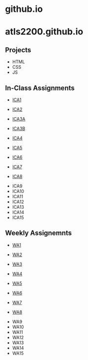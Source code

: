 # github.io

# atls2200.github.io
## Projects
* HTML
* CSS
* JS
## In-Class Assignments
* <p><a href="#sstrear.github.io/ica/ica1.html">ICA1</a></p>
* <p><a href="#sstrear.github.io/ica/ica2.html">ICA2</a></p>
* <p><a href="#sstrear.github.io/ica/ica3a.html">ICA3A</a></p>
* <p><a href="#sstrear.github.io/ica/ica3b.html">ICA3B</a></p>
* <p><a href="#sstrear.github.io/ica/ica4.html">ICA4</a></p>
* <p><a href="#sstrear.github.io/ica/ica5.html">ICA5</a></p>
* <p><a href="#sstrear.github.io/ica/ica6.html">ICA6</a></p>
* <p><a href="#sstrear.github.io/ica/ica7.html">ICA7</a></p>
* <p><a href="#sstrear.github.io/ica/ica8.html">ICA8</a></p>
* ICA9
* ICA10
* ICA11
* ICA12
* ICA13
* ICA14
* ICA15
## Weekly Assignemnts
* <p><a href="#sstrear.github.io/wa/wa1.html">WA1</a></p>
* <p><a href="#sstrear.github.io/wa/wa2.html">WA2</a></p>
* <p><a href="#sstrear.github.io/wa/wa3.html">WA3</a></p>
* <p><a href="#sstrear.github.io/wa/wa4.html">WA4</a></p>
* <p><a href="#sstrear.github.io/wa/wa5.html">WA5</a></p>
* <p><a href="#sstrear.github.io/wa/wa6.html">WA6</a></p>
* <p><a href="#sstrear.github.io/wa/wa7.html">WA7</a></p>
* <p><a href="#sstrear.github.io/wa/wa8.html">WA8</a></p>
* WA9
* WA10
* WA11
* WA12
* WA13
* WA14
* WA15

